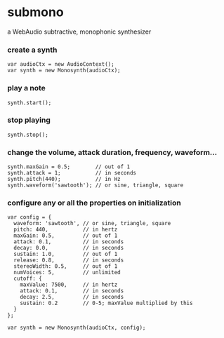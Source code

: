 # submono
a WebAudio subtractive, monophonic synthesizer

### create a synth
```
var audioCtx = new AudioContext();
var synth = new Monosynth(audioCtx);
```
### play a note
`synth.start();`
### stop playing
`synth.stop();`
### change the volume, attack duration, frequency, waveform...
```
synth.maxGain = 0.5;        // out of 1
synth.attack = 1;           // in seconds
synth.pitch(440);           // in Hz
synth.waveform('sawtooth'); // or sine, triangle, square
```
### configure any or all the properties on initialization
```
var config = {
  waveform: 'sawtooth', // or sine, triangle, square
  pitch: 440,           // in hertz
  maxGain: 0.5,         // out of 1
  attack: 0.1,          // in seconds
  decay: 0.0,           // in seconds
  sustain: 1.0,         // out of 1
  release: 0.8,         // in seconds
  stereoWidth: 0.5,     // out of 1
  numVoices: 5,         // unlimited
  cutoff: {
    maxValue: 7500,     // in hertz
    attack: 0.1,        // in seconds
    decay: 2.5,         // in seconds
    sustain: 0.2        // 0-5; maxValue multiplied by this
  }
};

var synth = new Monosynth(audioCtx, config);
```